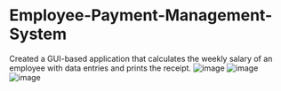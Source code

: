 # Employee-Payment-Management-System
Created a GUI-based application that calculates the weekly salary of an employee with data entries and prints the receipt.
![image](https://user-images.githubusercontent.com/90518448/132953865-bf47c386-a7be-4870-b283-2c83749a9bbf.png)
![image](https://user-images.githubusercontent.com/90518448/132953844-38ddb8f7-979f-401e-bd0d-77dd8040c4ff.png)
![image](https://user-images.githubusercontent.com/90518448/132953884-9003747f-3592-4659-b635-c14e44f02109.png)

